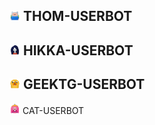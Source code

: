 <img src="https://github.com/Netuzb/Thom/blob/main/resurs-lar/icons8-finn-120.png" width="17"> THOM-USERBOT </br>
---------------------
<img src="https://github.com/Netuzb/Thom/blob/main/resurs-lar/icons8-marceline-120.png" width="17"> HIKKA-USERBOT </br>
---------------------
<img src="https://github.com/Netuzb/Thom/blob/main/resurs-lar/icons8-jake-120.png" width="17"> GEEKTG-USERBOT </br>
---------------------
<img src="https://github.com/Netuzb/Thom/blob/main/resurs-lar/icons8-princess-bubblegum-120.png" width="17"> CAT-USERBOT </br>

